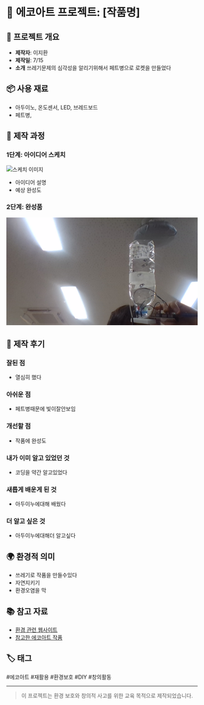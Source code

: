 # 🌱 에코아트 프로젝트: [작품명]

## 📖 프로젝트 개요
- **제작자**: 이지환
- **제작일**: 7/15
- **소개**
쓰레기문제의 심각성을 알리기위해서 페트병으로 로켓을 만들었다

## 📦 사용 재료
- 아두이노, 온도센서, LED, 브레드보드
- 페트병, 

## 🔧 제작 과정

### 1단계: 아이디어 스케치
![스케치 이미지](sketch.jpg)
- 아이디어 설명 
- 예상 완성도

### 2단계: 완성품
![완성품 1](WIN_20250716_14_17_16_Pro.jpg)

## 💭 제작 후기
### 잘된 점
- 열심히 했다

### 아쉬운 점
- 페트병때문에 빛이잘안보임

### 개선할 점
- 작품에 완성도

### 내가 이미 알고 있었던 것
- 코딩을 약간 알고있었다

### 새롭게 배운게 된 것
- 아두이누에대해 배웠다

### 더 알고 싶은 것
- 아두이누에대해더 알고싶다

## 🌍 환경적 의미
- 쓰레기로 작품을 만들수있다
- 자연지키기
- 환경오염을 막

## 📚 참고 자료
- [환경 관련 웹사이트](링크)
- [참고한 에코아트 작품](링크)

## 🏷️ 태그
#에코아트 #재활용 #환경보호 #DIY #창의활동

---

> 이 프로젝트는 환경 보호와 창의적 사고를 위한 교육 목적으로 제작되었습니다.
